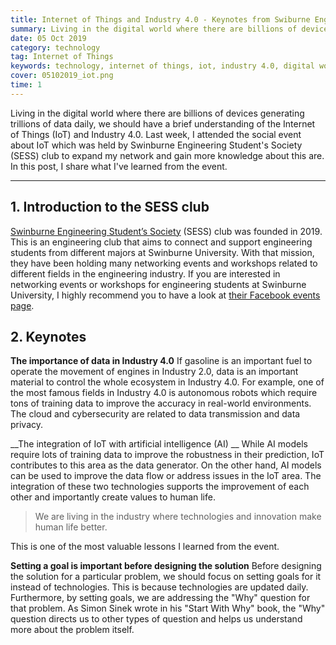 ```yaml
---
title: Internet of Things and Industry 4.0 - Keynotes from Swiburne Engineering Student's Society event
summary: Living in the digital world where there are billions of devices generating trillions of data daily, we should have a brief understanding of Internet of Things and Industry 4.0.
date: 05 Oct 2019
category: technology
tag: Internet of Things
keywords: technology, internet of things, iot, industry 4.0, digital world, social event
cover: 05102019_iot.png
time: 1
---
```


Living in the digital world where there are billions of devices generating trillions of data daily, we should have a brief understanding of the Internet of Things (IoT) and Industry 4.0. Last week, I attended the social event about IoT which was held by Swinburne Engineering Student's Society (SESS) club to expand my network and gain more knowledge about this are. In this post, I share what I've learned from the event.

---

## 1. Introduction to the SESS club
[Swinburne Engineering Student’s Society](https://www.facebook.com/swin.sess/) (SESS) club was founded in 2019. This is an engineering club that aims to connect and support engineering students from different majors at Swinburne University. With that mission, they have been holding many networking events and workshops related to different fields in the engineering industry. If you are interested in networking events or workshops for engineering students at Swinburne University, I highly recommend you to have a look at [their Facebook events page](https://www.facebook.com/swin.sess/events/).

## 2. Keynotes
__The importance of data in Industry 4.0__
If gasoline is an important fuel to operate the movement of engines in Industry 2.0, data is an important material to control the whole ecosystem in Industry 4.0. For example, one of the most famous fields in Industry 4.0 is autonomous robots which require tons of training data to improve the accuracy in real-world environments. The cloud and cybersecurity are related to data transmission and data privacy.

__The integration of IoT with artificial intelligence (AI) __
While AI models require lots of training data to improve the robustness in their prediction, IoT contributes to this area as the data generator. On the other hand, AI models can be used to improve the data flow or address issues in the IoT area. The integration of these two technologies supports the improvement of each other and importantly create values to human life.

> We are living in the industry where technologies and innovation make human life better.

This is one of the most valuable lessons I learned from the event.

__Setting a goal is important before designing the solution__
Before designing the solution for a particular problem, we should focus on setting goals for it instead of technologies. This is because technologies are updated daily. Furthermore, by setting goals, we are addressing the "Why" question for that problem. As Simon Sinek wrote in his "Start With Why" book, the "Why" question directs us to other types of question and helps us understand more about the problem itself.